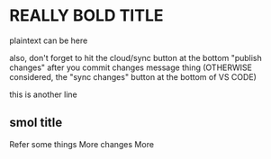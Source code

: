 # REALLY BOLD TITLE

plaintext can be here

also, don't forget to hit the cloud/sync button at the bottom "publish changes" after you commit changes message thing (OTHERWISE considered, the "sync changes" button at the bottom of VS CODE)

this is another line

## smol title

Refer some things
More changes
More
